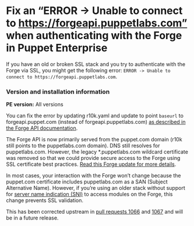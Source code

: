 # Fix an “ERROR -> Unable to connect to https://forgeapi.puppetlabs.com” when authenticating with the Forge in Puppet Enterprise
<p>If you have an old or broken SSL stack and you try to authenticate with the Forge via SSL, you might get the following error: <code>ERROR -&gt; Unable to connect to https://forgeapi.puppetlabs.com</code>.</p>
<h3 id="version-and-installation-information">Version and installation information</h3>
<p><strong>PE version:</strong> All versions</p>
<p>You can fix the error by updating r10k.yaml and update to point <code>baseurl</code> to forgeapi.puppet.com (instead of forgeapi.puppetlabs.com) <a href="https://forgeapi.puppet.com/#section/Hostname-Configuration">as described in the Forge API documentation</a>.</p>
<p>The Forge API is now primarily served from the puppet.com domain (r10k still points to the puppetlabs.com domain). DNS still resolves for puppetlabs.com. However, the legacy *.puppetlabs.com wildcard certificate was removed so that we could provide secure access to the Forge using SSL certificate best practices. <a href="https://headwayapp.co/puppet-forge-updates/removed-legacy-*-puppetlabs-com-ssl-certificate-143941">Read this Forge update for more details</a>.</p>
<p>In most cases, your interaction with the Forge won’t change because the puppet.com certificate includes puppetlabs.com as a SAN (Subject Alternative Name). However, if you’re using an older stack without support for <a href="https://en.wikipedia.org/wiki/Server_Name_Indication">server name indication (SNI)</a> to access modules on the Forge, this change prevents SSL validation.</p>
<p>This has been corrected upstream in <a href="https://github.com/puppetlabs/r10k/pull/1066">pull requests 1066</a> and <a href="https://github.com/puppetlabs/r10k/pull/1067">1067</a> and will be in a future release.</p>
